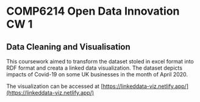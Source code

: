 # COMP6214 Open Data Innovation CW 1

## Data Cleaning and Visualisation

This coursework aimed to transform the dataset stoled in excel format into RDF format and creata a linked data visualization. 
The dataset depicts impacts of Covid-19 on some UK businesses in the month of April 2020. 

The visualization can be accessed at [https://linkeddata-viz.netlify.app/](https://linkeddata-viz.netlify.app/)
